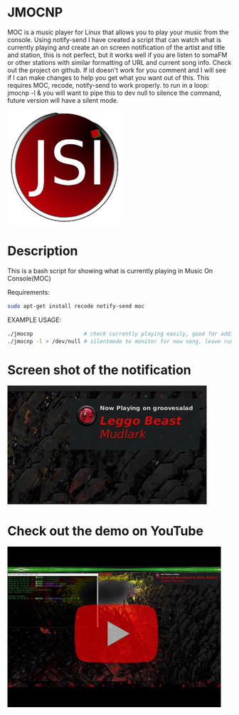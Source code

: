# JMOCNP
MOC is a music player for Linux that allows you to play your music from the console. Using notify-send I have created a script that can watch what is currently playing and create an on screen notification of the artist and title and station, this is not perfect, but it works well if you are listen to somaFM or other stations with similar formatting of URL and current song info. Check out the project on github. If id doesn't work for you comment and I will see if I can make changes to help you get what you want out of this. This requires MOC, recode, notify-send to work properly. to run in a loop: jmocnp -l & you will want to pipe this to dev null to silence the command, future version will have a silent mode.

![alt text](https://github.com/J216/simple_tag_replace/raw/master/jsi-logo-256.png "JSI Logo")

# Description
This is a bash script for showing what is currently playing in Music On Console(MOC)

Requirements:
```bash
sudo apt-get install recode notify-send moc
```
EXAMPLE USAGE:
```bash
./jmocnp                # check currently playing easily, good for adding a button to check anytime
./jmocnp -l > /dev/null # silentmode to monitor for new song, leave running
```
# Screen shot of the notification
![alt text](https://raw.githubusercontent.com/J216/jmocnp/master/jmocnp-screenshot.png "JSI Logo")

# Check out the demo on YouTube
[![JMOCNP - Now Playing Notifications for Music On Console(MOC)](https://raw.githubusercontent.com/J216/jmocnp/master/jmocnp-youtube.png)](http://www.youtube.com/watch?v=WL3fZLfNSwY "JMOCNP - Now Playing Notifications for Music On Console(MOC)")
